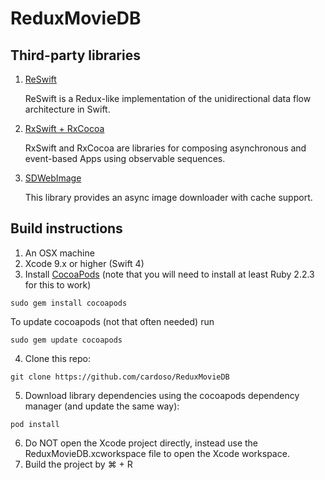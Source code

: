 # ReduxMovieDB

## Third-party libraries
1. [ReSwift](https://github.com/ReSwift/ReSwift)

    ReSwift is a Redux-like implementation of the unidirectional data flow architecture in Swift.

2. [RxSwift + RxCocoa](https://github.com/ReactiveX/RxSwift)

    RxSwift and RxCocoa are libraries for composing asynchronous and event-based Apps using observable sequences.

3. [SDWebImage](https://github.com/rs/SDWebImage)

    This library provides an async image downloader with cache support.

## Build instructions

1. An OSX machine
2. Xcode 9.x or higher (Swift 4)
3. Install [CocoaPods](https://cocoapods.org/) (note that you will need to install at least Ruby 2.2.3 for this to work)
```
sudo gem install cocoapods
```
To update cocoapods (not that often needed) run
```
sudo gem update cocoapods
```
4. Clone this repo:
```
git clone https://github.com/cardoso/ReduxMovieDB
```
5. Download library dependencies using the cocoapods dependency manager (and update the same way):
```
pod install
```
6. Do NOT open the Xcode project directly, instead use the ReduxMovieDB.xcworkspace file to open the Xcode workspace.
7. Build the project by ⌘ + R
